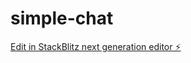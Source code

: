 # simple-chat

[Edit in StackBlitz next generation editor ⚡️](https://stackblitz.com/~/github.com/mrutalo/simple-chat)